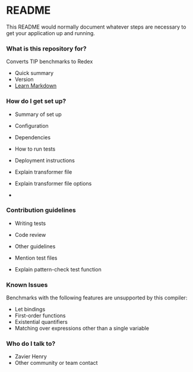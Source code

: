 # README #

This README would normally document whatever steps are necessary to get your application up and running.

### What is this repository for? ###

Converts TIP benchmarks to Redex

* Quick summary
* Version
* [Learn Markdown](https://bitbucket.org/tutorials/markdowndemo)

### How do I get set up? ###

* Summary of set up
* Configuration
* Dependencies
* How to run tests
* Deployment instructions


* Explain transformer file
* Explain transformer file options
* 

### Contribution guidelines ###

* Writing tests
* Code review
* Other guidelines


* Mention test files
* Explain pattern-check test function

### Known Issues ###

Benchmarks with the following features are unsupported by this compiler:

* Let bindings
* First-order functions
* Existential quantifiers
* Matching over expressions other than a single variable

### Who do I talk to? ###

* Zavier Henry
* Other community or team contact